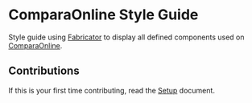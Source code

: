 # ComparaOnline Style Guide

Style guide using [Fabricator](fbrctr/fabricator) to display all defined components used on [ComparaOnline](comparaonline).

## Contributions

If this is your first time contributing, read the [Setup](setup.md) document.

